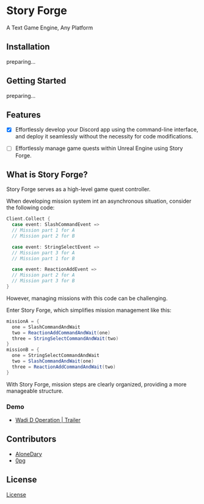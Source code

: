 # Story Forge

A Text Game Engine, Any Platform

## Installation

preparing...

## Getting Started

preparing...


## Features
- [x] Effortlessly develop your Discord app using the command-line interface, and deploy it seamlessly without the necessity for code modifications.
- [ ] Effortlessly manage game quests within Unreal Engine using Story Forge.



## What is Story Forge?
Story Forge serves as a high-level game quest controller.

When developing mission system int an asynchronous situation, consider the following code: 
```scala
Client.Collect {
  case event: SlashCommandEvent =>
  // Mission part 1 for A
  // Mission part 2 for B

  case event: StringSelectEvent =>
  // Mission part 3 for A
  // Mission part 1 for B

  case event: ReactionAddEvent =>
  // Mission part 2 for A
  // Mission part 3 for B
}
```
However, managing missions with this code can be challenging.

Enter Story Forge, which simplifies mission management like this:
```scala
missionA = {
  one = SlashCommandAndWait
  two = ReactionAddCommandAndWait(one)
  three = StringSelectCommandAndWait(two)
}
missionB = {
  one = StringSelectCommandAndWait
  two = SlashCommandAndWait(one)
  three = ReactionAddCommandAndWait(two)
}
```
With Story Forge, mission steps are clearly organized, providing a more manageable structure.


### Demo
- [Wadi D Operation | Trailer](https://www.youtube.com/watch?v=o6OABgB9C3w)

## Contributors

- [AloneDary](https://github.com/AloneDary)
- [0pg](https://github.com/0pg)

## License

[License](LICENSE)
